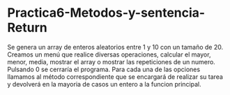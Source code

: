 # Practica6-Metodos-y-sentencia-Return

Se genera un array de enteros aleatorios entre 1 y 10 con un tamaño de 20.
Creamos un menú que realice diversas operaciones, calcular el mayor, menor, media, mostrar el array o mostrar las repeticiones de un numero. Pulsando 0 se cerraría el programa.
Para cada una de las opciones llamamos al método correspondiente que se encargará de realizar su tarea y devolverá en la mayoria de casos un entero a la funcion principal.

